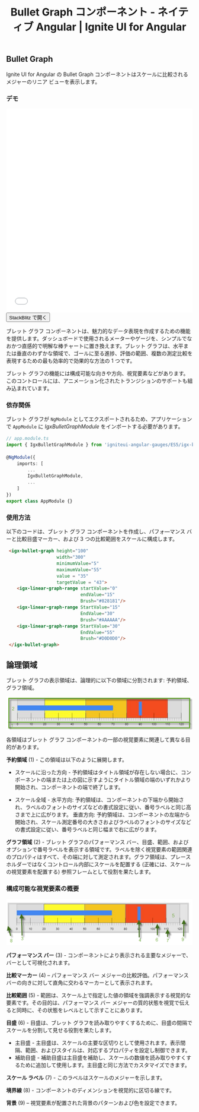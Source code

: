 ﻿---
title: Bullet Graph コンポーネント - ネイティブ Angular | Ignite UI for Angular
_description: Ignite UI for Angular の Bullet Graph コンポーネントはスケールに比較されるメジャーのリニア ビューを表示します。
_keywords: Ignite UI for Angular, Angular, ネイティブ Angular コンポーネント スイート, ネイティブ Angular コントロール, ネイティブ Angular コンポーネント, ネイティブ Angular コンポーネント ライブラリ, Angular ブレット グラフ コンポーネント, Angular ブレット グラフ
_language: ja
---
## Bullet Graph

Ignite UI for Angular の Bullet Graph コンポーネントはスケールに比較されるメジャーのリニア ビューを表示します。

### デモ

<div class="sample-container" style="height: 550px">
    <iframe id="bullet-graph-sample-iframe" src='{environment:demosBaseUrl}/bullet-graph-sample' width="100%" height="100%" seamless frameBorder="0" onload="onSampleIframeContentLoaded(this);"></iframe>
</div>
<div>
    <button data-localize="stackblitz" class="stackblitz-btn"   data-iframe-id="bullet-graph-sample-iframe" data-demos-base-url="{environment:demosBaseUrl}">StackBlitz で開く
    </button>
</div>

<div class="divider--half"></div>

ブレット グラフ コンポーネントは、魅力的なデータ表現を作成するための機能を提供します。ダッシュボードで使用されるメーターやゲージを、シンプルでなおかつ直感的で明解な棒チャートに置き換えます。ブレット グラフは、水平または垂直のわずかな領域で、ゴールに至る進捗、評価の範囲、複数の測定比較を表現するための最も効率的で効果的な方法の 1 つです。

ブレット グラフの機能には構成可能な向きや方向、視覚要素などがあります。このコントロールには、アニメーション化されたトランジションのサポートも組み込まれています。

### 依存関係
ブレット グラフが `NgModule` としてエクスポートされるため、アプリケーションで `AppModule` に _IgxBulletGraphModule_ をインポートする必要があります。

```typescript
// app.module.ts
import { IgxBulletGraphModule } from 'igniteui-angular-gauges/ES5/igx-bullet-graph-module';

@NgModule({
    imports: [
        ...
        IgxBulletGraphModule,
        ...
    ]
})
export class AppModule {}
```

<div class="divider--half"></div>

### 使用方法

以下のコードは、ブレット グラフ コンポーネントを作成し、パフォ―マンス バーと比較目盛マーカー、および 3 つの比較範囲をスケールに構成します。


```html
 <igx-bullet-graph height="100"
                   width="300"
                   minimumValue="5"
                   maximumValue="55"
                   value = "35"
                   targetValue = "43">
    <igx-linear-graph-range startValue="0"
                            endValue="15"
                            Brush="#828181"/>
    <igx-linear-graph-range StartValue="15"
                            EndValue="30"
                            Brush="#AAAAAA"/>
    <igx-linear-graph-range StartValue="30"
                            EndValue="55"
                            Brush="#D0D0D0"/>
 </igx-bullet-graph>
```

<div class="divider--half"></div>

## 論理領域

ブレット グラフの表示領域は、論理的に以下の領域に分割されます: 予約領域、グラフ領域。

![](../images/Bullet_Graph_1.png)

各領域はブレット グラフ コンポーネントの一部の視覚要素に関連して異なる目的があります。

**予約領域** (1) - この領域は以下のように展開します。

- スケールに沿った方向 - 予約領域はタイトル領域が存在しない場合に、コンポーネントの端または上の図に示すようにタイトル領域の端のいずれかより開始され、コンポーネントの端で終了します。

- スケール全域 - 
水平方向: 予約領域は、コンポーネントの下端から開始され、ラベルのフォントのサイズなどの書式設定に従い、番号ラベルと同じ高さまで上に広がります。
垂直方向: 予約領域は、コンポーネントの左端から開始され、スケール測定番号の大きさおよびラベルのフォントのサイズなどの書式設定に従い、番号ラベルと同じ幅まで右に広がります。

**グラフ領域** (2) - ブレット グラフのパフォーマンス バー、目盛、範囲、およびオプションで番号ラベルを表示する領域です。ラベルを除く視覚要素の範囲関連のプロパティはすべて、その端に対して測定されます。グラフ領域は、プレースホルダーではなくコントロール内部にスケールを配置する (正確には、スケールの視覚要素を配置する) 参照フレームとして役割を果たします。

### 構成可能な視覚要素の概要

![](../images/Bullet_Graph_2.png)

**パフォーマンス バー** (3) - コンポーネントにより表示される主要なメジャーで、バーとして可視化されます。

**比較マーカー** (4) – パフォーマンス バー メジャーの比較評価。パフォーマンス バーの向きに対して直角に交わるマーカーとして表示されます。

**比較範囲** (5) - 範囲は、スケール上で指定した値の領域を強調表示する視覚的な要素です。その目的は、パフォーマンス バー メジャーの質的状態を視覚で伝えると同時に、その状態をレベルとして示すことにあります。

**目盛** (6) - 目盛は、ブレット グラフを読み取りやすくするために、目盛の間隔でスケールを分割して見せる役割を果たします。
- 主目盛 - 主目盛は、スケールの主要な区切りとして使用されます。表示間隔、範囲、およびスタイルは、対応するプロパティを設定し制御できます。
- 補助目盛 - 補助目盛は主目盛を補助し、スケールの数値を読み取りやすくするために追加して使用します。主目盛と同じ方法でカスタマイズできます。

**スケール ラベル** (7) - このラベルはスケールのメジャーを示します。

**境界線** (8) - コンポーネントのディメンションを視覚的に区切る線です。

**背景** (9) – 視覚要素が配置された背景のパターンおよび色を設定できます。
